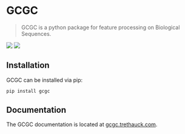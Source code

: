 # GCGC

> GCGC is a python package for feature processing on Biological Sequences.

[![](https://img.shields.io/pypi/v/gcgc.svg)](https://pypi.python.org/pypi/gcgc)
[![](https://img.shields.io/travis/tshauck/gcgc.svg)](https://travis-ci.org/tshauck/gcgc)

## Installation

GCGC can be installed via pip:

```sh
pip install gcgc
```

## Documentation

The GCGC documentation is located at [gcgc.trethauck.com](http://gcgc.trenthauck.com).
